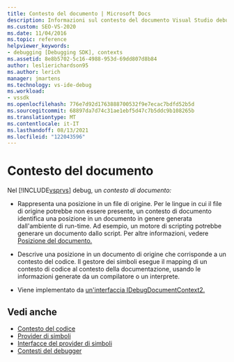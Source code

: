```yaml
---
title: Contesto del documento | Microsoft Docs
description: Informazioni sul contesto del documento Visual Studio debug, che rappresenta una posizione in un file di origine o una posizione in un documento di origine per un contesto di codice.
ms.custom: SEO-VS-2020
ms.date: 11/04/2016
ms.topic: reference
helpviewer_keywords:
- debugging [Debugging SDK], contexts
ms.assetid: 8e8b5702-5c16-4988-953d-69dd807d8b84
author: leslierichardson95
ms.author: lerich
manager: jmartens
ms.technology: vs-ide-debug
ms.workload:
- vssdk
ms.openlocfilehash: 776e7d92d1763888700532f9e7ecac7bdfd52b5d
ms.sourcegitcommit: 68897da7d74c31ae1ebf5d47c7b5ddc9b108265b
ms.translationtype: MT
ms.contentlocale: it-IT
ms.lasthandoff: 08/13/2021
ms.locfileid: "122043596"
---
```

# <a name="document-context"></a>Contesto del documento
Nel [!INCLUDE[vsprvs](../../code-quality/includes/vsprvs_md.md)] debug, un *contesto di documento:*

- Rappresenta una posizione in un file di origine. Per le lingue in cui il file di origine potrebbe non essere presente, un contesto di documento identifica una posizione in un documento in genere generata dall'ambiente di run-time. Ad esempio, un motore di scripting potrebbe generare un documento dallo script. Per altre informazioni, vedere [Posizione del documento.](../../extensibility/debugger/document-position.md)

- Descrive una posizione in un documento di origine che corrisponde a un contesto del codice. Il gestore dei simboli esegue il mapping di un contesto di codice al contesto della documentazione, usando le informazioni generate da un compilatore o un interprete.

- Viene implementato da [un'interfaccia IDebugDocumentContext2.](../../extensibility/debugger/reference/idebugdocumentcontext2.md)

## <a name="see-also"></a>Vedi anche
- [Contesto del codice](../../extensibility/debugger/code-context.md)
- [Provider di simboli](../../extensibility/debugger/symbol-provider.md)
- [Interfacce del provider di simboli](../../extensibility/debugger/reference/symbol-provider-interfaces.md)
- [Contesti del debugger](../../extensibility/debugger/debugger-contexts.md)
